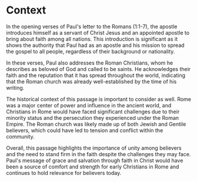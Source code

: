 # Context

In the opening verses of Paul's letter to the Romans (1:1-7), the apostle introduces himself as a servant of Christ Jesus and an appointed apostle to bring about faith among all nations. This introduction is significant as it shows the authority that Paul had as an apostle and his mission to spread the gospel to all people, regardless of their background or nationality.

In these verses, Paul also addresses the Roman Christians, whom he describes as beloved of God and called to be saints. He acknowledges their faith and the reputation that it has spread throughout the world, indicating that the Roman church was already well-established by the time of his writing.

The historical context of this passage is important to consider as well. Rome was a major center of power and influence in the ancient world, and Christians in Rome would have faced significant challenges due to their minority status and the persecution they experienced under the Roman Empire. The Roman church was likely made up of both Jewish and Gentile believers, which could have led to tension and conflict within the community.

Overall, this passage highlights the importance of unity among believers and the need to stand firm in the faith despite the challenges they may face. Paul's message of grace and salvation through faith in Christ would have been a source of comfort and strength for early Christians in Rome and continues to hold relevance for believers today.